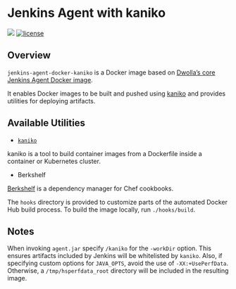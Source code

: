 # Jenkins Agent with kaniko

[![](https://images.microbadger.com/badges/image/dwolla/jenkins-agent-kaniko.svg)](https://microbadger.com/images/dwolla/jenkins-agent-kaniko)
[![license](https://img.shields.io/github/license/dwolla/jenkins-agent-docker-kaniko.svg?style=flat-square)](https://github.com/Dwolla/jenkins-agent-docker-kaniko/blob/master/LICENSE)

## Overview

`jenkins-agent-docker-kaniko` is a Docker image based on [Dwolla’s core
Jenkins Agent Docker image](https://github.com/Dwolla/jenkins-agent-docker-core).

It enables Docker images to be built and pushed using
[kaniko](https://github.com/GoogleContainerTools/kaniko) and provides
utilities for deploying artifacts.

## Available Utilities

* [`kaniko`](https://github.com/GoogleContainerTools/kaniko)

kaniko is a tool to build container images from a Dockerfile inside a
container or Kubernetes cluster.

* Berkshelf

[Berkshelf](https://docs.chef.io/berkshelf.html) is a dependency manager for
Chef cookbooks.

The `hooks` directory is provided to customize parts of the automated Docker
Hub build process. To build the image locally, run `./hooks/build`.

## Notes

When invoking `agent.jar` specify `/kaniko` for the `-workDir` option. This
ensures artifacts included by Jenkins will be whitelisted by `kaniko`. Also,
if specifying custom options for `JAVA_OPTS`, avoid the use of
`-XX:+UsePerfData`. Otherwise, a `/tmp/hsperfdata_root` directory will be
included in the resulting image.
